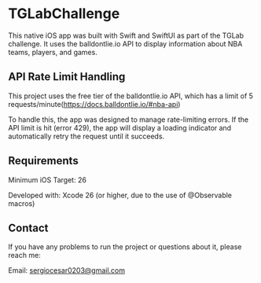 # TGLabChallenge

This native iOS app was built with Swift and SwiftUI as part of the TGLab challenge. It uses the balldontlie.io API to display information about NBA teams, players, and games.

## API Rate Limit Handling

This project uses the free tier of the balldontlie.io API, which has a limit of 5 requests/minute(https://docs.balldontlie.io/#nba-api)

To handle this, the app was designed to manage rate-limiting errors. If the API limit is hit (error 429), the app will display a loading indicator and automatically retry the request until it succeeds.

## Requirements

Minimum iOS Target: 26

Developed with: Xcode 26 (or higher, due to the use of @Observable macros)

## Contact

If you have any problems to run the project or questions about it, please reach me:

Email: sergiocesar0203@gmail.com
